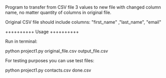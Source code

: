 Program to transfer from CSV file 3 values to new file with changed column name, no matter quantity of columns in original file.

Original CSV file should include columns: "first_name" ,"last_name", "email"

++++++++++ Usage ++++++++++

Run in terminal:

python project1.py original_file.csv output_file.csv

For testing purposes you can use test files:

python project1.py contacts.csv done.csv